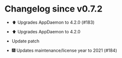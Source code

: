 # Changelog since v0.7.2
- ⬆️ Upgrades AppDaemon to 4.2.0 (#183)

* ⬆️ Upgrades AppDaemon to 4.2.0

* Update patch 
- 🎆 Updates maintenance/license year to 2021 (#184) 
